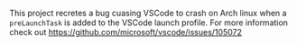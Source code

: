 This project recretes a bug cuasing VSCode to crash on Arch linux when a `preLaunchTask` is added to the VSCode launch profile. For more information check out https://github.com/microsoft/vscode/issues/105072